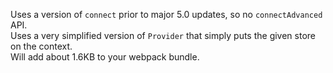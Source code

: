 Uses a version of `connect` prior to major 5.0 updates, so no `connectAdvanced` API.<br/>
Uses a very simplified version of `Provider` that simply puts the given store on the context.<br/>
Will add about 1.6KB to your webpack bundle.
